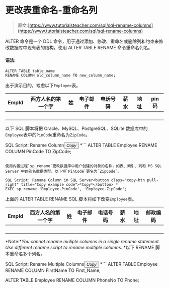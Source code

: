 # 更改表重命名-重命名列

> 原文:[https://www.tutorialsteacher.com/sql/sql-rename-columns](https://www.tutorialsteacher.com/sql/sql-rename-columns)

ALTER 命令是一个 DDL 命令，用于通过添加、修改、重命名或删除列和约束来修改数据库中现有表的结构。使用 ALTER TABLE RENAME 命令重命名列名。

#### 语法:

```
ALTER TABLE table_name 
RENAME COLUMN old_column_name TO new_column_name; 
```

出于演示目的，考虑以下`Employee`表。

| EmpId | 西方人名的第一个字 | 姓 | 电子邮件 | 电话号码 | 薪水 | 地址 | pin 码 |
| --- | --- | --- | --- | --- | --- | --- | --- |
|   |   |   |   |   |   |   |   |

以下 SQL 脚本将把 Oracle、MySQL、PostgreSQL、SQLite 数据库中的`Employee`表中的`PinCode`重命名为`ZipCode`。

SQL Script: Rename Column<button class="copy-btn pull-right" title="Copy example code">*Copy*</button> *```
ALTER TABLE Employee RENAME COLUMN PinCode TO ZipCode; 
```

使用内置过程`sp_rename`更改数据库中用户创建的对象的名称，如表、索引、列和 MS SQL Server 中的别名数据类型。以下将`PinCode`更名为`ZipCode`。

SQL Script: Rename Column in SQL Server<button class="copy-btn pull-right" title="Copy example code">*Copy*</button> *```
EXEC sp_rename 'Employee.PinCode', 'Employee.ZipCode'; 
```

上面的 ALTER TABLE RENAME SQL 脚本将如下改变`Employee`表。

| EmpId | 西方人名的第一个字 | 姓 | 电子邮件 | 电话号码 | 薪水 | 地址 | 邮政编码 |
| --- | --- | --- | --- | --- | --- | --- | --- |
|   |   |   |   |   |   |   |   |

*Note:**You cannot rename muliple columns in a single rename statement. Use different rename script to rename multiple columns.* *以下 RENAME 脚本重命名多个列名。

SQL Script: Rename Multiple Columns<button class="copy-btn pull-right" title="Copy example code">*Copy*</button> *```
ALTER TABLE Employee 
RENAME COLUMN FirstName TO First_Name;

ALTER TABLE Employee 
RENAME COLUMN PhoneNo TO Phone; 
```

